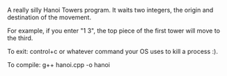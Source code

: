 A really silly Hanoi Towers program.
It waits two integers, the origin and destination of the movement.

For example, if you enter "1 3", the top piece of the first tower will move to the third.

To exit: control+c or whatever command your OS uses to kill a process :).


To compile: g++ hanoi.cpp -o hanoi
